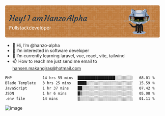 ![Header](./github-header-image.png)

- 👋 Hi, I’m @hanzo-alpha
- 👀 I’m interested in software developer
- 🌱 I’m currently learning laravel, vue, react, vite, tailwind
- 📫 How to reach me just send me email to hansen.makangiras@hotmail.com 

<!---
hanzo-alpha/hanzo-alpha is a ✨ special ✨ repository because its `README.md` (this file) appears on your GitHub profile.
You can click the Preview link to take a look at your changes.
--->

<!--START_SECTION:waka-->

```txt
PHP              14 hrs 55 mins  █████████████████░░░░░░░░   68.01 %
Blade Template   3 hrs 25 mins   ████░░░░░░░░░░░░░░░░░░░░░   15.59 %
JavaScript       1 hr 37 mins    ██░░░░░░░░░░░░░░░░░░░░░░░   07.42 %
JSON             1 hr 6 mins     █▒░░░░░░░░░░░░░░░░░░░░░░░   05.08 %
.env file        14 mins         ▒░░░░░░░░░░░░░░░░░░░░░░░░   01.11 %
```

<!--END_SECTION:waka-->

![image](https://github.com/hanzo-alpha/hanzo-alpha/assets/111342797/c4bd2977-6123-4017-8652-6e166259b484)

